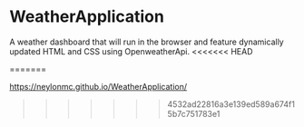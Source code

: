 # WeatherApplication

 A weather dashboard that will run in the browser and feature dynamically updated HTML and CSS using OpenweatherApi.
<<<<<<< HEAD



=======
 
 https://neylonmc.github.io/WeatherApplication/
>>>>>>> 4532ad22816a3e139ed589a674f15b7c751783e1

